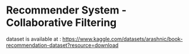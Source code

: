 # Recommender System - Collaborative Filtering

dataset is available at : https://www.kaggle.com/datasets/arashnic/book-recommendation-dataset?resource=download
